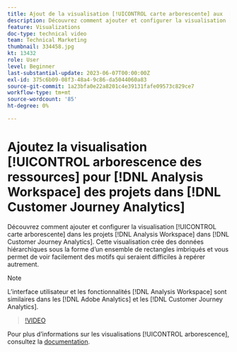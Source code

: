 ```yaml
---
title: Ajout de la visualisation [!UICONTROL carte arborescente] aux  [!DNL Analysis Workspace]  projets
description: Découvrez comment ajouter et configurer la visualisation [!UICONTROL carte arborescente] dans  [!DNL Analysis Workspace]  projets dans  [!DNL Customer Journey Analytics].
feature: Visualizations
doc-type: technical video
team: Technical Marketing
thumbnail: 334458.jpg
kt: 13432
role: User
level: Beginner
last-substantial-update: 2023-06-07T00:00:00Z
exl-id: 375c6b09-08f3-48a4-9c86-da5044060a83
source-git-commit: 1a23bfa0e22a8201c4e39131fafe09573c829ce7
workflow-type: tm+mt
source-wordcount: '85'
ht-degree: 0%

---
```


# Ajoutez la visualisation [!UICONTROL arborescence des ressources] pour [!DNL Analysis Workspace] des projets dans [!DNL Customer Journey Analytics]

Découvrez comment ajouter et configurer la visualisation [!UICONTROL carte arborescente] dans les projets [!DNL Analysis Workspace] dans [!DNL Customer Journey Analytics]. Cette visualisation crée des données hiérarchiques sous la forme d’un ensemble de rectangles imbriqués et vous permet de voir facilement des motifs qui seraient difficiles à repérer autrement.

>[!NOTE]
>
>L’interface utilisateur et les fonctionnalités [!DNL Analysis Workspace] sont similaires dans les [!DNL Adobe Analytics] et les [!DNL Customer Journey Analytics].

>[!VIDEO](https://video.tv.adobe.com/v/3416854/?quality=12&learn=on&captions=fre_fr)

Pour plus d’informations sur les visualisations [!UICONTROL arborescence], consultez la [documentation](https://experienceleague.adobe.com/docs/analytics-platform/using/cja-workspace/visualizations/treemap.html?lang=fr).
